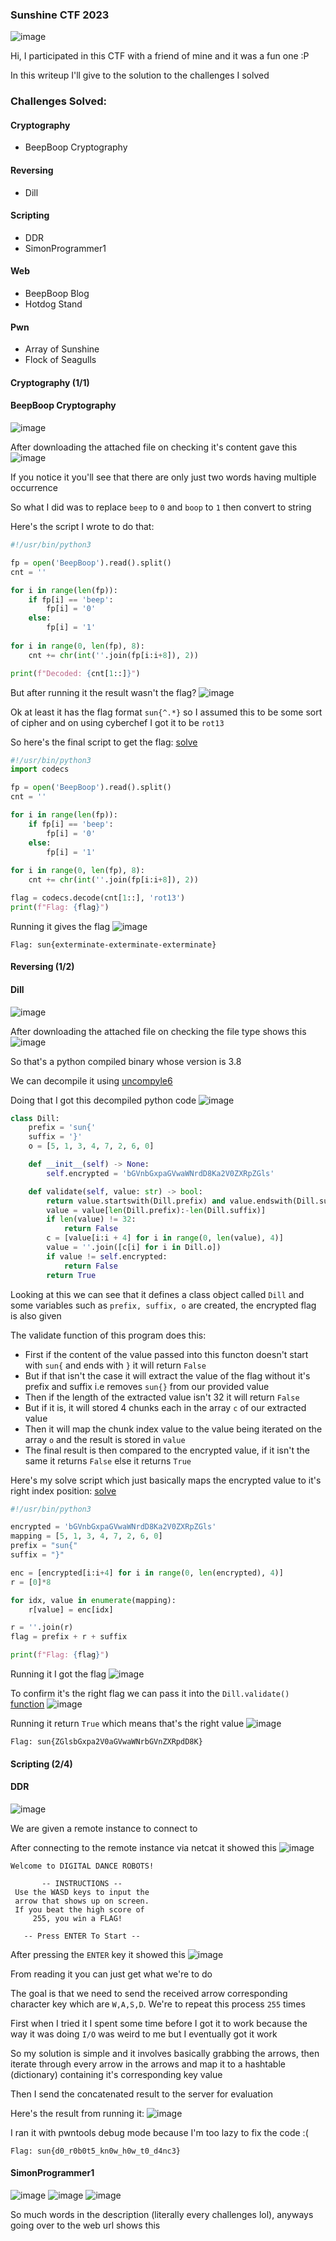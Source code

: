 <h3> Sunshine CTF 2023 </h3>

![image](https://github.com/h4ckyou/h4ckyou.github.io/assets/127159644/5c85ce84-845f-47ee-8dbf-a8caa05439eb)

Hi, I participated in this CTF with a friend of mine and it was a fun one :P

In this writeup I'll give to the solution to the challenges I solved

### Challenges Solved:

#### Cryptography
-  BeepBoop Cryptography

#### Reversing
- Dill

#### Scripting
- DDR
- SimonProgrammer1

#### Web
- BeepBoop Blog
- Hotdog Stand

#### Pwn
- Array of Sunshine
- Flock of Seagulls


#### Cryptography (1/1)

#### BeepBoop Cryptography
![image](https://github.com/h4ckyou/h4ckyou.github.io/assets/127159644/772c0b6b-8a41-4572-9734-dfea44b80a2e)

After downloading the attached file on checking it's content gave this
![image](https://github.com/h4ckyou/h4ckyou.github.io/assets/127159644/39c5eeea-e5b9-4c87-9d2c-b29515ed6f41)

If you notice it you'll see that there are only just two words having multiple occurrence

So what I did was to replace `beep` to `0` and `boop` to `1` then convert to string

Here's the script I wrote to do that:

```python
#!/usr/bin/python3

fp = open('BeepBoop').read().split()
cnt = ''

for i in range(len(fp)):
    if fp[i] == 'beep':
        fp[i] = '0'
    else:
        fp[i] = '1'
    
for i in range(0, len(fp), 8):
    cnt += chr(int(''.join(fp[i:i+8]), 2))

print(f"Decoded: {cnt[1::]}")
```

But after running it the result wasn't the flag? 
![image](https://github.com/h4ckyou/h4ckyou.github.io/assets/127159644/380fa0af-4049-40bf-939f-c6aa3c4dde60)

Ok at least it has the flag format `sun{^.*}` so I assumed this to be some sort of cipher and on using cyberchef I got it to be `rot13`

So here's the final script to get the flag: [solve](https://github.com/h4ckyou/h4ckyou.github.io/blob/main/posts/ctf/sunshinectf23/BeepBoop/solve.py)

```python
#!/usr/bin/python3
import codecs

fp = open('BeepBoop').read().split()
cnt = ''

for i in range(len(fp)):
    if fp[i] == 'beep':
        fp[i] = '0'
    else:
        fp[i] = '1'
    
for i in range(0, len(fp), 8):
    cnt += chr(int(''.join(fp[i:i+8]), 2))

flag = codecs.decode(cnt[1::], 'rot13')
print(f"Flag: {flag}")
```

Running it gives the flag
![image](https://github.com/h4ckyou/h4ckyou.github.io/assets/127159644/bbab6682-465d-4151-b4a0-8f85d9d509be)

```
Flag: sun{exterminate-exterminate-exterminate}
```

#### Reversing (1/2)

#### Dill
![image](https://github.com/h4ckyou/h4ckyou.github.io/assets/127159644/9970b6df-9463-4027-8b10-c6024858421f)

After downloading the attached file on checking the file type shows this
![image](https://github.com/h4ckyou/h4ckyou.github.io/assets/127159644/8a2561b6-8697-4bca-bbc1-351719de04a1)

So that's a python compiled binary whose version is 3.8

We can decompile it using [uncompyle6](https://github.com/rocky/python-uncompyle6) 

Doing that I got this decompiled python code
![image](https://github.com/h4ckyou/h4ckyou.github.io/assets/127159644/9f80ef84-2b57-4e04-a597-126608848cfc)

```python
class Dill:
    prefix = 'sun{'
    suffix = '}'
    o = [5, 1, 3, 4, 7, 2, 6, 0]

    def __init__(self) -> None:
        self.encrypted = 'bGVnbGxpaGVwaWNrdD8Ka2V0ZXRpZGls'

    def validate(self, value: str) -> bool:
        return value.startswith(Dill.prefix) and value.endswith(Dill.suffix) or False
        value = value[len(Dill.prefix):-len(Dill.suffix)]
        if len(value) != 32:
            return False
        c = [value[i:i + 4] for i in range(0, len(value), 4)]
        value = ''.join([c[i] for i in Dill.o])
        if value != self.encrypted:
            return False
        return True
```

Looking at this we can see that it defines a class object called `Dill` and some variables such as `prefix, suffix, o` are created, the encrypted flag is also given

The validate function of this program does this:
- First if the content of the value passed into this functon doesn't start with `sun{` and ends with `}` it will return `False`
- But if that isn't the case it will extract the value of the flag without it's prefix and suffix i.e removes `sun{}` from our provided value
- Then if the length of the extracted value isn't 32 it will return `False`
- But if it is, it will stored 4 chunks each in the array `c` of our extracted value
- Then it will map the chunk index value to the value being iterated on the array `o` and the result is stored in `value`
- The final result is then compared to the encrypted value, if it isn't the same it returns `False` else it returns `True`

Here's my solve script which just basically maps the encrypted value to it's right index position: [solve](https://github.com/h4ckyou/h4ckyou.github.io/blob/main/posts/ctf/sunshinectf23/Dill/solve.py)

```python
#!/usr/bin/python3

encrypted = 'bGVnbGxpaGVwaWNrdD8Ka2V0ZXRpZGls'
mapping = [5, 1, 3, 4, 7, 2, 6, 0]
prefix = "sun{"
suffix = "}"

enc = [encrypted[i:i+4] for i in range(0, len(encrypted), 4)]
r = [0]*8

for idx, value in enumerate(mapping):
    r[value] = enc[idx]

r = ''.join(r)
flag = prefix + r + suffix

print(f"Flag: {flag}")
```

Running it I got the flag
![image](https://github.com/h4ckyou/h4ckyou.github.io/assets/127159644/36f9097a-a19e-487b-a820-6439c766763d)

To confirm it's the right flag we can pass it into the `Dill.validate()` [function](https://github.com/h4ckyou/h4ckyou.github.io/blob/main/posts/ctf/sunshinectf23/Dill/validate.py)
![image](https://github.com/h4ckyou/h4ckyou.github.io/assets/127159644/7a88e436-2d2b-43cc-a3fe-719918d04ef9)

Running it return `True` which means that's the right value
![image](https://github.com/h4ckyou/h4ckyou.github.io/assets/127159644/c5bb1e19-bbe8-4e71-86fc-b0b113ed240d)

```
Flag: sun{ZGlsbGxpa2V0aGVwaWNrbGVnZXRpdD8K}
```


#### Scripting (2/4)

#### DDR
![image](https://github.com/h4ckyou/h4ckyou.github.io/assets/127159644/58c19279-c30d-41a2-8482-c0ac78a641f1)

We are given a remote instance to connect to

After connecting to the remote instance via netcat it showed this
![image](https://github.com/h4ckyou/h4ckyou.github.io/assets/127159644/96824576-91c6-4f57-b288-41e820071db6)

```
Welcome to DIGITAL DANCE ROBOTS!

       -- INSTRUCTIONS --       
 Use the WASD keys to input the 
 arrow that shows up on screen. 
 If you beat the high score of  
     255, you win a FLAG!     

   -- Press ENTER To Start --
```

After pressing the `ENTER` key it showed this
![image](https://github.com/h4ckyou/h4ckyou.github.io/assets/127159644/a39b9539-f850-4baa-83fc-1b230dc8e866)

From reading it you can just get what we're to do

The goal is that we need to send the received arrow corresponding character key which are `W,A,S,D`. We're to repeat this process `255` times

First when I tried it I spent some time before I got it to work because the way it was doing `I/O` was weird to me but I eventually got it work

So my solution is simple and it involves basically grabbing the arrows, then iterate through every arrow in the arrows and map it to a hashtable (dictionary) containing it's corresponding key value

Then I send the concatenated result to the server for evaluation

Here's the result from running it:
![image](https://github.com/h4ckyou/h4ckyou.github.io/assets/127159644/1e3dffc4-2d85-4737-8c7f-da27264e9495)

I ran it with pwntools debug mode because I'm too lazy to fix the code :(

```
Flag: sun{d0_r0b0t5_kn0w_h0w_t0_d4nc3}
```

#### SimonProgrammer1
![image](https://github.com/h4ckyou/h4ckyou.github.io/assets/127159644/e55dc15f-1928-4c36-ac3a-58cb1971913a)
![image](https://github.com/h4ckyou/h4ckyou.github.io/assets/127159644/4e235b4a-ffc5-4c58-bda1-e487ae65ae23)
![image](https://github.com/h4ckyou/h4ckyou.github.io/assets/127159644/0440990b-0f4e-4022-81da-9abfd27555c6)

So much words in the description (literally every challenges lol), anyways going over to the web url shows this








































